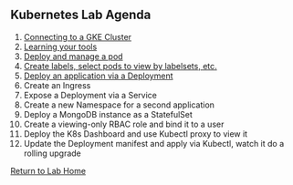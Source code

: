 ## **Kubernetes Lab Agenda**

 1. [Connecting to a GKE Cluster](https://github.com/Burwood/containers101/blob/master/kubernetes_lab/task_1.md)
 2. [Learning your tools](https://github.com/Burwood/containers101/blob/master/kubernetes_lab/task_2.md)
 3. [Deploy and manage a pod](https://github.com/Burwood/containers101/blob/master/kubernetes_lab/task_3.md)
 4. [Create labels, select pods to view by  labelsets, etc.](https://github.com/Burwood/containers101/blob/master/kubernetes_lab/task_4.md)
 5. [Deploy an application via a Deployment](https://github.com/Burwood/containers101/blob/master/kubernetes_lab/task_5.md)
 6. Create an Ingress
 7. Expose a Deployment via a Service
 8. Create a new Namespace for a second application
 9. Deploy a MongoDB instance as a StatefulSet
 10. Create a viewing-only RBAC role and bind it to a user
 11. Deploy the K8s Dashboard and use Kubectl proxy to view it
 12. Update the Deployment manifest and apply via Kubectl, watch it do a rolling upgrade

[Return to Lab Home](https://github.com/Burwood/containers101/blob/master/README.md)
